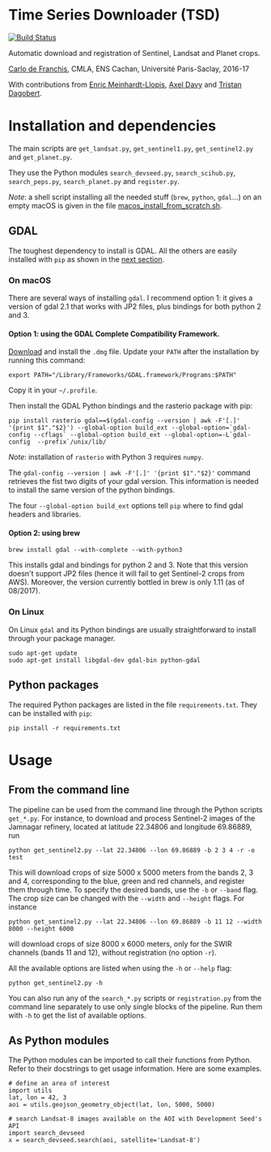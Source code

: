 # Time Series Downloader (TSD)

[![Build Status](https://travis-ci.com/carlodef/tsd.svg?token=q3ppoFukgX6NERpM7HRM&branch=master)](https://travis-ci.com/carlodef/tsd)

Automatic download and registration of Sentinel, Landsat and Planet crops.

[Carlo de Franchis](mailto:carlo.de-franchis@ens-cachan.fr),
CMLA, ENS Cachan, Université Paris-Saclay, 2016-17

With contributions from [Enric Meinhardt-Llopis](mailto:enric.meinhardt@cmla.ens-cachan.fr), [Axel Davy](mailto:axel.davy@ens.fr) and [Tristan Dagobert](mailto:tristan.dagobert@cmla.ens-cachan.fr).

# Installation and dependencies
The main scripts are `get_landsat.py`, `get_sentinel1.py`, `get_sentinel2.py`
and `get_planet.py`.

They use the Python modules `search_devseed.py`, `search_scihub.py`,
`search_peps.py`, `search_planet.py` and `register.py`.

_Note_: a shell script installing all the needed stuff (`brew`, `python`,
`gdal`...) on an empty macOS is given in the file
[macos_install_from_scratch.sh](macos_install_from_scratch.sh).

## GDAL
The toughest dependency to install is GDAL. All the others are easily installed
with `pip` as shown in the [next section](#python-packages).

### On macOS
There are several ways of installing `gdal`. I recommend option 1: it
gives a version of gdal 2.1 that works with JP2 files, plus bindings
for both python 2 and 3.

#### Option 1: using the GDAL Complete Compatibility Framework.

[Download](http://www.kyngchaos.com/files/software/frameworks/GDAL_Complete-2.1.dmg)
and install the `.dmg` file. Update your `PATH` after the installation by
running this command:

    export PATH="/Library/Frameworks/GDAL.framework/Programs:$PATH"

Copy it in your `~/.profile`.

Then install the GDAL Python bindings and the rasterio package with pip:

    pip install rasterio gdal==$(gdal-config --version | awk -F'[.]' '{print $1"."$2}') --global-option build_ext --global-option=`gdal-config --cflags` --global-option build_ext --global-option=-L`gdal-config  --prefix`/unix/lib/

_Note_: installation of `rasterio` with Python 3 requires `numpy`.

The `gdal-config --version | awk -F'[.]' '{print $1"."$2}'` command retrieves
the fist two digits of your gdal version. This information is needed to install
the same version of the python bindings.

The four `--global-option build_ext` options tell `pip` where to find gdal
headers and libraries.

#### Option 2: using brew

    brew install gdal --with-complete --with-python3

This installs gdal and bindings for python 2 and 3. Note that this version
doesn't support JP2 files (hence it will fail to get Sentinel-2 crops from
AWS). Moreover, the version currently bottled in brew is only 1.11 (as of
08/2017).

### On Linux
On Linux `gdal` and its Python bindings are usually straightforward to install
through your package manager.

    sudo apt-get update
    sudo apt-get install libgdal-dev gdal-bin python-gdal


## Python packages
The required Python packages are listed in the file `requirements.txt`. They
can be installed with `pip`:

    pip install -r requirements.txt

# Usage

## From the command line
The pipeline can be used from the command line through the Python scripts
`get_*.py`. For instance, to download and process Sentinel-2 images of the
Jamnagar refinery, located at latitude 22.34806 and longitude 69.86889, run

    python get_sentinel2.py --lat 22.34806 --lon 69.86889 -b 2 3 4 -r -o test

This will download crops of size 5000 x 5000 meters from the bands 2, 3 and 4,
corresponding to the blue, green and red channels, and register them through
time. To specify the desired bands, use the `-b` or `--band` flag. The crop
size can be changed with the `--width` and `--height` flags. For instance

    python get_sentinel2.py --lat 22.34806 --lon 69.86889 -b 11 12 --width 8000 --height 6000

will download crops of size 8000 x 6000 meters, only for the SWIR channels (bands 11
and 12), without registration (no option `-r`).

All the available options are listed when using the `-h` or `--help` flag:

    python get_sentinel2.py -h

You can also run any of the `search_*.py` scripts or `registration.py` from
the command line separately to use only single blocks of the pipeline. Run them
with `-h` to get the list of available options.

## As Python modules

The Python modules can be imported to call their functions from Python. Refer
to their docstrings to get usage information. Here are some examples.

    # define an area of interest
    import utils
    lat, lon = 42, 3
    aoi = utils.geojson_geometry_object(lat, lon, 5000, 5000)

    # search Landsat-8 images available on the AOI with Development Seed's API
    import search_devseed
    x = search_devseed.search(aoi, satellite='Landsat-8')
